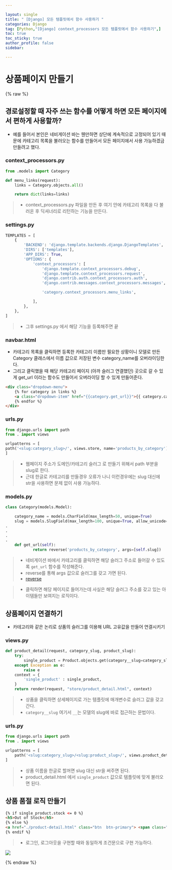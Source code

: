 ```yaml
---

layout: single
title: " [Django] 모든 템플릿에서 함수 사용하기 "
categories: Django
tag: [Python,"[Django] context_processors 모든 템플릿에서 함수 사용하기",]
toc: true
toc_sticky: true
author_profile: false
sidebar:

---
```

# 상품페이지 만들기
{% raw %}

## 경로설정할 때 자주 쓰는 함수를 어떻게 하면 모든 페이지에서 편하게 사용할까?

- 예를 들어서 본인은 네비게이션 바는 웬만하면 상단에 계속적으로 고정되어 있기 때문에 카테고리 목록을 불러오는 함수를 만들어서 모든 페이지에서 사용 가능하겠금 만들려고 했다.

### context_processors.py
```python
from .models import Category

def menu_links(request):
    links = Category.objects.all()

    return dict(links=links)
```
>- context_processors.py 파일을 만든 후 여기 안에 카테고리 목록을 다 불러온 후 딕셔너리로 리턴하는 기능을 만든다.


### settings.py
```python
TEMPLATES = [
    {
        'BACKEND': 'django.template.backends.django.DjangoTemplates',
        'DIRS': ['templates'],
        'APP_DIRS': True,
        'OPTIONS': {
            'context_processors': [
                'django.template.context_processors.debug',
                'django.template.context_processors.request',
                'django.contrib.auth.context_processors.auth',
                'django.contrib.messages.context_processors.messages',

                'category.context_processors.menu_links',

            ],
        },
    },
]
```
>- 그후 settings.py 에서 해당 기능을 등록해주면 끝

### navbar.html
- 카테고리 목록을 클릭하면 등록한 카테고리 이름만 필요한 상황이니 모델로 만든 Category 클래스에서 이름 값으로 저장된 변수 category_name를 오버라이딩한다.
- 그리고 클릭했을 때 해당 카테고리 페이지 (아까 슬러그 연결했던) 곳으로 갈 수 있게 get_url 이라는 함수도 만들어서 오버라이딩 할 수 있게 만들어준다.

```html
<div class="dropdown-menu">
	{% for category in links %}
	<a class="dropdown-item" href="{{category.get_url}}">{{ category.category_name }}</a>
	{% endfor %}
</div>
```

### urls.py
```python
from django.urls import path
from . import views

urlpatterns = [
path('<slug:category_slug>/', views.store, name='products_by_category'),
]
```
>- 웹페이지 주소가 도메인/카테고리 슬러그 로 만들기 위해서 path 부분을 slug로 한다.
>- 근데 한글로 카테고리를 만들경우 오류가 나니 이런경우에는 slug 대신에 str을 사용하면 문제 없이 사용 가능하다.

### models.py
```python
class Category(models.Model):

    category_name = models.CharField(max_length=50, unique=True)
    slug = models.SlugField(max_length=100, unique=True, allow_unicode=True)
.
.
.
.
    def get_url(self):
            return reverse('products_by_category', args=[self.slug])
```
>- 네비게이션 바에서 카테고리를 클릭하면 해당 슬러그 주소로 들어갈 수 있도록 `get_url` 함수를 작성해준다. 
>- reverse를 통해 args 값으로 슬러그를 갖고 가면 된다.
>- [reverse](https://ugaemi.com/django/Django-reverse-and-resolve/)


>- 클릭하면 해당 페이지로 들어가는데 사실은 해당 슬러그 주소를 갖고 있는 아이템들만 보여지는 로직이다.


## 상품페이지 연결하기

- 카테고리와 같은 논리로 상품의 슬러그를 이용해 URL 고유값을 만들어 연결시키기

### views.py
```python
def product_detail(request, category_slug, product_slug):
    try:
        single_product = Product.objects.get(category__slug=category_slug, slug=product_slug)
    except Exception as e:
        raise e
    context = {
        'single_product' : single_product,
    }
    return render(request, "store/product_detail.html", context)
```
>- 상품을 클릭하면 상세페이지로 가는 템플릿에 매개변수로 슬러그 값을 갖고 간다.
>- `category__slug` 여기서 `__`는 모델의 slug에 바로 접근하는 문법이다.

### urls.py
```python
from django.urls import path
from . import views

urlpatterns = [
    path('<slug:category_slug>/<slug:product_slug>/', views.product_detail, name='product_detail'),
]
```
>- 상품 이름을 한글로 할꺼면 slug 대신 str을 써주면 된다.
>- product_detail.html 에서 `single_product` 값으로 템플릿에 맞게 불러오면 된다.



## 상품 품절 로직 만들기

```html
{% if single_product.stock <= 0 %}
<h5>Out of Stock</h5>
{% else %}
<a href="./product-detail.html" class="btn  btn-primary"> <span class="text">Add to cart</span> <i class="fas fa-shopping-cart"></i>  </a>
{% endif %}
```
>- 로그인, 로그아웃을 구현할 때와 동일하게 조건문으로 구현 가능하다.


![](https://i.imgur.com/uSRj7sW.png)






{% endraw %}
